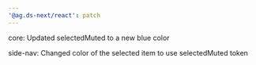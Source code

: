```yaml
---
'@ag.ds-next/react': patch
---
```


core: Updated selectedMuted to a new blue color

side-nav: Changed color of the selected item to  use selectedMuted token
